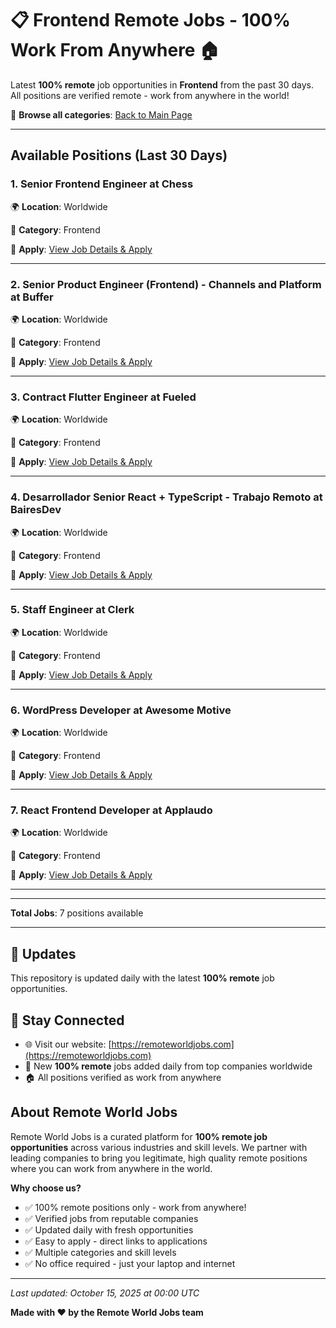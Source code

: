# 📋 Frontend Remote Jobs - 100% Work From Anywhere 🏠

Latest **100% remote** job opportunities in **Frontend** from the past 30 days. All positions are verified remote - work from anywhere in the world!

🔗 **Browse all categories**: [Back to Main Page](README.md)

---

## Available Positions (Last 30 Days)

### 1. Senior Frontend Engineer at Chess

🌍 **Location**: Worldwide

📍 **Category**: Frontend

🔗 **Apply**: [View Job Details & Apply](https://remoteworldjobs.com/senior-frontend-engineer-chess)

---

### 2. Senior Product Engineer (Frontend) - Channels and Platform at Buffer

🌍 **Location**: Worldwide

📍 **Category**: Frontend

🔗 **Apply**: [View Job Details & Apply](https://remoteworldjobs.com/senior-product-engineer-channels-and-platform-buffer)

---

### 3. Contract Flutter Engineer at Fueled

🌍 **Location**: Worldwide

📍 **Category**: Frontend

🔗 **Apply**: [View Job Details & Apply](https://remoteworldjobs.com/contract-flutter-engineer-fueled)

---

### 4. Desarrollador Senior React + TypeScript - Trabajo Remoto at BairesDev

🌍 **Location**: Worldwide

📍 **Category**: Frontend

🔗 **Apply**: [View Job Details & Apply](https://remoteworldjobs.com/desarrollador-senior-react-typescript-trabajo-remoto-bairesdev)

---

### 5. Staff Engineer at Clerk

🌍 **Location**: Worldwide

📍 **Category**: Frontend

🔗 **Apply**: [View Job Details & Apply](https://remoteworldjobs.com/staff-engineer-clerk)

---

### 6. WordPress Developer at Awesome Motive

🌍 **Location**: Worldwide

📍 **Category**: Frontend

🔗 **Apply**: [View Job Details & Apply](https://remoteworldjobs.com/wordpress-developer-awesome-motive)

---

### 7. React Frontend Developer at Applaudo

🌍 **Location**: Worldwide

📍 **Category**: Frontend

🔗 **Apply**: [View Job Details & Apply](https://remoteworldjobs.com/react-frontend-developer-applaudo)

---


---

**Total Jobs**: 7 positions available

---

## 🔄 Updates

This repository is updated daily with the latest **100% remote** job opportunities.

## 📧 Stay Connected

- 🌐 Visit our website: [https://remoteworldjobs.com](https://remoteworldjobs.com)
- 💼 New **100% remote** jobs added daily from top companies worldwide
- 🏠 All positions verified as work from anywhere

## About Remote World Jobs

Remote World Jobs is a curated platform for **100% remote job opportunities** across various industries and skill levels. We partner with leading companies to bring you legitimate, high quality remote positions where you can work from anywhere in the world.

**Why choose us?**
- ✅ 100% remote positions only - work from anywhere!
- ✅ Verified jobs from reputable companies
- ✅ Updated daily with fresh opportunities
- ✅ Easy to apply - direct links to applications
- ✅ Multiple categories and skill levels
- ✅ No office required - just your laptop and internet

---

_Last updated: October 15, 2025 at 00:00 UTC_

**Made with ❤️ by the Remote World Jobs team**
